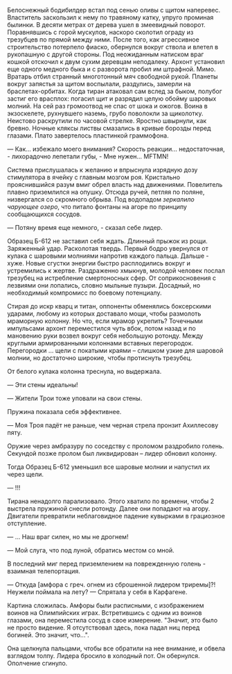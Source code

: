 Белоснежный бодибилдер встал под сенью оливы с щитом наперевес. Властитель заскользил к нему по травяному катку, упруго проминая былинки. В десяти метрах от дерева ушел в змеевидный поворот. Поравнявшись с горой мускулов, наскоро сколотил ограду из трезубцев по прямой между ними. После того, как агрессивное строительство потерпело фиаско, обернулся вокруг ствола и влетел в рукопашную с другой стороны. Под неожиданным натиском враг кошкой отскочил к двум сухим деревцам неподалеку. Архонт установил еще одного медного быка и с разворота пробил им штрафной. Мимо. Вратарь отбил странный многотонный мяч свободной рукой. Планеты вокруг запястья за щитом воспылали, раздулись, замерли на браслетах-орбитах. Когда тиран атаковал сам вслед за быком, полубог застиг его врасплох: погасил щит и разрядил целую обойму шаровых молний. На сей раз громоотвод не спас от шока и ожогов. Воина в экзоскелете, рухнувшего наземь, грубо поволокли за щиколотку. Неистово раскрутили по часовой стрелке. Яростно швырнули, как бревно. Ночные кляксы листвы смазались в кривые борозды перед глазами. Плато завертелось пластинкой граммофона.  

— Как... избежало моего внимания? Скорость реакции... недостаточная, - лихорадочно лепетали губы, - Мне нужен... MFTMN!

Система прислушалась к желанию и впрыснула изрядную дозу стимулятора в ячейку с главным мозгом роя. Кристально прояснившийся разум вмиг обрел власть над движениями. Повелитель плавно приземлился на опушку. Отсюда ручей, петляя по поляне, низвергался со скромного обрыва. Под водопадом *зеркалило чарующее озеро*, что питало фонтаны на агоре по принципу сообщающихся сосудов.

— Потяну время еще немного, - сказал себе лидер. 

Образец Б-612 не заставил себя ждать. Длинный прыжок из рощи. Заряженный удар. Расколотая твердь. Первый бодро увернулся от кулака с шаровыми молниями напротив каждого пальца. Дальше - хуже. Новые сгустки энергии быстро расплодились вокруг и устремились к жертве. Раздраженно хмыкнув, молодой человек послал трезубец на истребление смертоносных сфер. От соприкосновения с лезвиями они лопались, словно мыльные пузыри. Досадный, но необходимый компромисс по боевому потенциалу.

Стирая до искр кварц и титан, оппоненты обменялись боксерскими ударами, любому из которых доставало мощи, чтобы размолоть мраморную колонну. Но что, если мрамор укрепить? Точечными импульсами архонт переместился чуть вбок, потом назад и по мановению руки возвел вокруг себя небольшую ротонду. Между круглыми армированными колоннами  вставных перегородок. Перегородки ... щели с покатыми краями – слишком узкие для шаровой молнии, но достаточно широкие, чтобы протиснуть трезубец. 

От белого кулака колонна треснула, но выдержала.

— Эти стены идеальны!

— Жители Трои тоже уповали на свои стены.

Пружина показала себя эффективнее.

— Моя Троя падёт не раньше, чем черная стрела пронзит Ахиллесову пяту.

Оружие через амбразуру по соседству с проломом раздробило голень. Секундой позже пролом был ликвидирован – лидер обновил колонну.

Тогда Образец Б-612 уменьшил все шаровые молнии и напустил их через щели.

— !!!

Тирана ненадолго парализовало. Этого хватило по времени, чтобы 2 выстрела пружиной снесли ротонду. Далее они попадают на агору. Двигатели превратили неблаговидное падение кувырками в грациозное отступление.

—  ... Наш враг силен, но мы не дрогнем!

— Мой слуга, что под луной, обратись местом со мной.

В последний миг перед приземлением на поврежденную голень - взаимная телепортация.

— Откуда \[амфора с греч. огнем из сброшенной лидером триремы\]?! Неужели поймала на лету?
— Спрятала у себя в Карфагене.

Картина сложилась. Амфоры были расписными, с изображением воинов на Олимпийских играх. Встретившись с одним из воинов глазами, она переместила сосуд в свое измерение. 
"Значит, это было не просто видение. Я отсутствовал здесь, пока падал ниц перед богиней. Это значит, что...". 

Она щелкнула пальцами, чтобы все обратили на нее внимание, и обвела взглядом толпу. Лидера бросило в холодный пот. Он обернулся. Ополчение сгинуло.